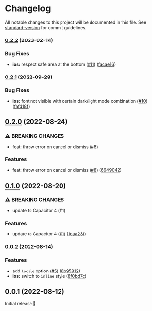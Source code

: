 # Changelog

All notable changes to this project will be documented in this file. See [standard-version](https://github.com/conventional-changelog/standard-version) for commit guidelines.

### [0.2.2](https://github.com/capawesome-team/sponsorware/compare/v0.2.1...v0.2.2) (2023-02-14)


### Bug Fixes

* **ios:** respect safe area at the bottom ([#11](https://github.com/capawesome-team/sponsorware/issues/11)) ([facae16](https://github.com/capawesome-team/sponsorware/commit/facae162ab69d9120a4d7d41dba4f1b0d29e0148))

### [0.2.1](https://github.com/capawesome-team/sponsorware/compare/v0.2.0...v0.2.1) (2022-09-28)


### Bug Fixes

* **ios:** font not visible with certain dark/light mode combination ([#10](https://github.com/capawesome-team/sponsorware/issues/10)) ([fafd18f](https://github.com/capawesome-team/sponsorware/commit/fafd18f0c21bccdd8d9c892922be2b622cdab638))

## [0.2.0](https://github.com/capawesome-team/sponsorware/compare/v0.1.0...v0.2.0) (2022-08-24)


### ⚠ BREAKING CHANGES

- feat: throw error on cancel or dismiss (#8)

### Features

- feat: throw error on cancel or dismiss ([#8](https://github.com/capawesome-team/sponsorware/issues/8)) ([6649042](https://github.com/capawesome-team/sponsorware/commit/66490423c769a3560fa2120fa290b07ebdd30678))

## [0.1.0](https://github.com/capawesome-team/sponsorware/compare/v0.0.2...v0.1.0) (2022-08-20)


### ⚠ BREAKING CHANGES

* update to Capacitor 4 (#1)

### Features

* update to Capacitor 4 ([#1](https://github.com/capawesome-team/sponsorware/issues/1)) ([1caa23f](https://github.com/capawesome-team/sponsorware/commit/1caa23fa30d57a11ea319e8e89a7ffd8028476b5))

### [0.0.2](https://github.com/capawesome-team/sponsorware/compare/v0.0.1...v0.0.2) (2022-08-14)


### Features

* add `locale` option ([#5](https://github.com/capawesome-team/sponsorware/issues/5)) ([6b95812](https://github.com/capawesome-team/sponsorware/commit/6b95812b68c86bae10c9c9ba6d376feffc533980))
* **ios:** switch to `inline` style ([8f0bd7c](https://github.com/capawesome-team/sponsorware/commit/8f0bd7c077af4a077e950c0c646e7ef74ea07b0a))

## 0.0.1 (2022-08-12)

Initial release 🎉
